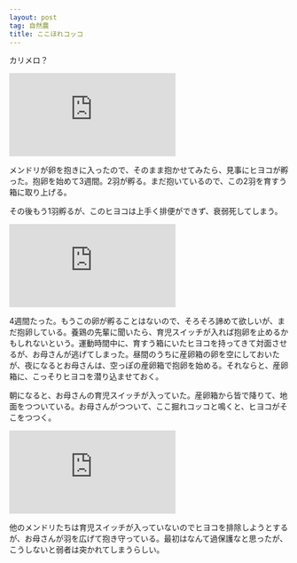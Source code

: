 ```yaml
---
layout: post
tag: 自然農
title: ここほれコッコ
---
```

カリメロ？

![](https://kobapan.com/p/i.php?/galleries/sizen-nou/tori1-me.JPG)

メンドリが卵を抱きに入ったので、そのまま抱かせてみたら、見事にヒヨコが孵った。抱卵を始めて3週間。2羽が孵る。まだ抱いているので、この2羽を育すう箱に取り上げる。

その後もう1羽孵るが、このヒヨコは上手く排便ができず、衰弱死してしまう。

![](https://kobapan.com/p/i.php?/galleries/sizen-nou/tori2-me.JPG)

4週間たった。もうこの卵が孵ることはないので、そろそろ諦めて欲しいが、まだ抱卵している。養鶏の先輩に聞いたら、育児スイッチが入れば抱卵を止めるかもしれないという。運動時間中に、育すう箱にいたヒヨコを持ってきて対面させるが、お母さんが逃げてしまった。昼間のうちに産卵箱の卵を空にしておいたが、夜になるとお母さんは、空っぽの産卵箱で抱卵を始める。それならと、産卵箱に、こっそりヒヨコを潜り込ませておく。

朝になると、お母さんの育児スイッチが入っていた。産卵箱から皆で降りて、地面をつついている。お母さんがつついて、ここ掘れコッコと鳴くと、ヒヨコがそこをつつく。

![](https://kobapan.com/p/i.php?/galleries/sizen-nou/tori3-me.JPG)

他のメンドリたちは育児スイッチが入っていないのでヒヨコを排除しようとするが、お母さんが羽を広げて抱き守っている。最初はなんて過保護なと思ったが、こうしないと弱者は突かれてしまうらしい。

